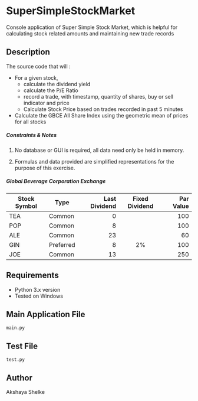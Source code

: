 # SuperSimpleStockMarket
Console application of Super Simple Stock Market, which is helpful for calculating stock related amounts and maintaining new trade records  


## Description
The source code that will :

- For a given stock, 
    - calculate the dividend yield
    - calculate the P/E Ratio
    - record a trade, with timestamp, quantity of shares, buy or sell indicator and price
    - Calculate Stock Price based on trades recorded in past 5 minutes
- Calculate the GBCE All Share Index using the geometric mean of prices for all stocks

##### Constraints & Notes

1.	No database or GUI is required, all data need only be held in memory.

2.	Formulas and data provided are simplified representations for the purpose of this exercise.

##### Global Beverage Corporation Exchange

Stock Symbol  | Type | Last Dividend | Fixed Dividend | Par Value
------------- | ---- | ------------: | :------------: | --------: 
TEA           | Common    | 0  |    | 100
POP           | Common    | 8  |    | 100
ALE           | Common    | 23 |    | 60
GIN           | Preferred | 8  | 2% | 100
JOE           | Common    | 13 |    | 250


## Requirements

- Python 3.x version
- Tested on Windows

## Main Application File
```
main.py
```

## Test File
```
test.py
```

## Author

Akshaya Shelke


